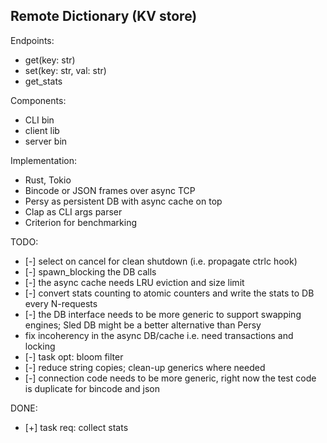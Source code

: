 ## Remote Dictionary (KV store)

Endpoints:
- get(key: str)
- set(key: str, val: str)
- get_stats

Components:
- CLI bin
- client lib
- server bin

Implementation:
- Rust, Tokio
- Bincode or JSON frames over async TCP
- Persy as persistent DB with async cache on top
- Clap as CLI args parser
- Criterion for benchmarking

TODO:
* [-] select on cancel for clean shutdown (i.e. propagate ctrlc hook)
* [-] spawn_blocking the DB calls
* [-] the async cache needs LRU eviction and size limit
* [-] convert stats counting to atomic counters and write the stats to DB every N-requests
* [-] the DB interface needs to be more generic to support swapping engines; Sled DB might be a better alternative than Persy  
* fix incoherency in the async DB/cache i.e. need transactions and locking   
* [-] task opt: bloom filter
* [-] reduce string copies; clean-up generics where needed
* [-] connection code needs to be more generic, right now the test code is duplicate for bincode and json

DONE:
* [+] task req: collect stats 
